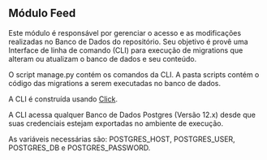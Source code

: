 ## Módulo Feed

Este módulo é responsável por gerenciar o acesso e as modificações realizadas no Banco de Dados do repositório. Seu objetivo é provê uma Interface de linha de comando (CLI) para execução de migrations que alteram ou atualizam o banco de dados e seu conteúdo.

O script manage.py contém os comandos da CLI.
A pasta scripts contém o código das migrations a serem executadas no banco de dados.

A CLI é construída usando [Click](https://click.palletsprojects.com/en/7.x/).

A CLI acessa qualquer Banco de Dados Postgres (Versão 12.x) desde que suas credenciais estejam exportadas no ambiente de execução. 

As variáveis necessárias são: POSTGRES_HOST, POSTGRES_USER, POSTGRES_DB e POSTGRES_PASSWORD.

